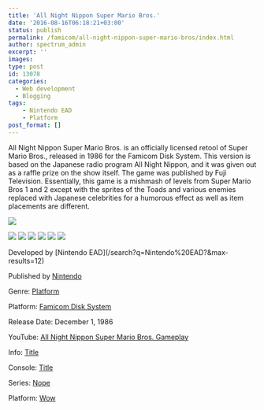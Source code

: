 ```yaml
---
title: 'All Night Nippon Super Mario Bros.'
date: '2016-08-16T06:18:21+03:00'
status: publish
permalink: /famicom/all-night-nippon-super-mario-bros/index.html
author: spectrum_admin
excerpt: ''
images: 
type: post
id: 13078
categories:
  - Web development
  - Blogging
tags:
    - Nintendo EAD
    - Platform
post_format: []
---
```

All Night Nippon Super Mario Bros. is an officially licensed retool of Super Mario Bros., released in 1986 for the Famicom Disk System. This version is based on the Japanese radio program All Night Nippon, and it was given out as a raffle prize on the show itself. The game was published by Fuji Television. Essentially, this game is a mishmash of levels from Super Mario Bros 1 and 2 except with the sprites of the Toads and various enemies replaced with Japanese celebrities for a humorous effect as well as item placements are different.

![](https://images.launchbox-app.com/133dd9d0-2e30-476a-835e-6bbc915b02e4.jpg)

<div class="game-media">
    
![](https://images.launchbox-app.com/d5bb49cc-f739-4ff0-b3e0-fe2da3a3e693.png) 
![](https://images.launchbox-app.com/071f7d9b-4719-4e09-93f9-e84c82732bd3.jpg)
![](https://images.launchbox-app.com/30873e2e-7b41-45aa-92a5-2e6fbe2fe618.jpg) 
![](https://images.launchbox-app.com/83411588-bf9a-4a5f-b95e-233f7bdf8482.png)
![](https://images.launchbox-app.com/b01af08e-c05e-4ab9-b610-d67b2db2a096.png)
![](https://images.launchbox-app.com/4e24ee90-383e-4386-ba09-fd90cc25a590.png)
    
</div>

<div class="game-info">
Developed by [Nintendo EAD](/search?q=Nintendo%20EAD?&max-results=12)  
  
Published by [Nintendo](/search?q=Nintendo?&max-results=12)  
  
Genre: [Platform](/search?q=Platform?&max-results=12)  
  
Platform: [Famicom Disk System](/search/label/%40famicom?&amp;max-results=12)  
  
Release Date: December 1, 1986
  
YouTube: [All Night Nippon Super Mario Bros. Gameplay](https://www.youtube.com/watch?v=ROCNQViaWXU)
  
Info: <a href="/famicom/big-challenge-gun-fighter/">Title</a>
  
Console: <a href="/famicom/">Title</a>
  
Series: <a href="https://yuushaexa.github.io/categories/blogging/">Nope</a>
  
Platform: <a href="/categories/blogging/">Wow</a>
  
</div>
